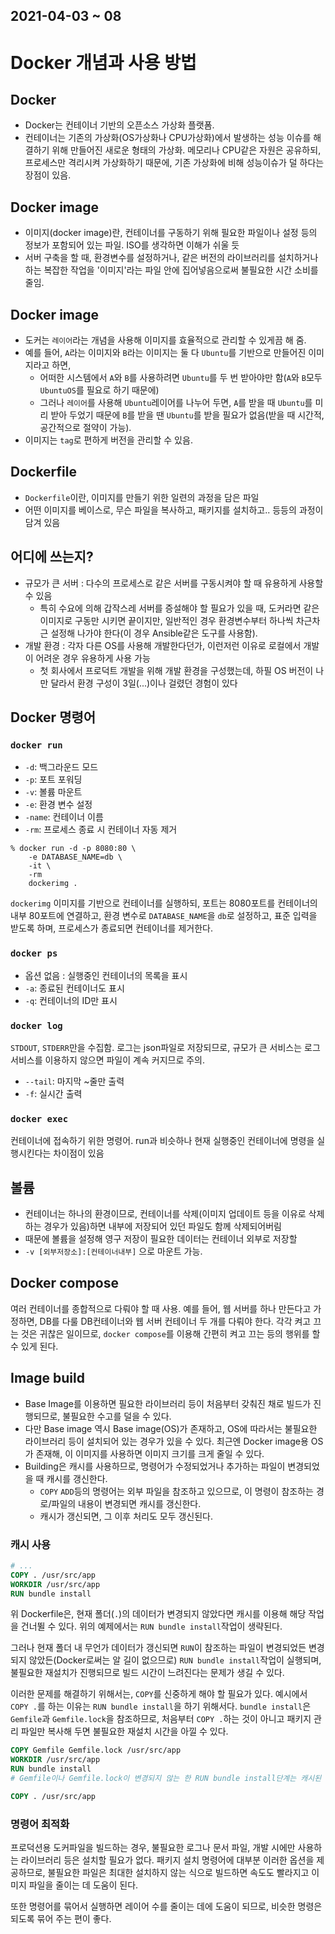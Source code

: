 2021-04-03 ~ 08
---

# Docker 개념과 사용 방법

## Docker
- Docker는 컨테이너 기반의 오픈소스 가상화 플랫폼.
- 컨테이너는 기존의 가상화(OS가상화나 CPU가상화)에서 발생하는 성능 이슈를 해결하기 위해 만들어진 새로운 형태의 가상화.
  메모리나 CPU같은 자원은 공유하되, 프로세스만 격리시켜 가상화하기 때문에, 기존 가상화에 비해 성능이슈가 덜 하다는 장점이 있음.

## Docker image
- 이미지(docker image)란, 컨테이너를 구동하기 위해 필요한 파일이나 설정 등의 정보가 포함되어 있는 파일. ISO를 생각하면 이해가 쉬울 듯
- 서버 구축을 할 때, 환경변수를 설정하거나, 같은 버전의 라이브러리를 설치하거나 하는 복잡한 작업을 '이미지'라는 파일 안에 집어넣음으로써 불필요한 시간 소비를 줄임.

## Docker image
- 도커는 `레이어`라는 개념을 사용해 이미지를 효율적으로 관리할 수 있게끔 해 줌.
- 예를 들어, `A`라는 이미지와 `B`라는 이미지는 둘 다 `Ubuntu`를 기반으로 만들어진 이미지라고 하면,
  - 어떠한 시스템에서 `A`와 `B`를 사용하려면 `Ubuntu`를 두 번 받아야만 함(`A`와 `B`모두 `UbuntuOS`를 필요로 하기 때문에)
  - 그러나 `레이어`를 사용해 `Ubuntu`레이어를 나누어 두면, `A`를 받을 때 `Ubuntu`를 미리 받아 두었기 때문에 `B`를 받을 땐 `Ubuntu`를 받을 필요가 없음(받을 때 시간적, 공간적으로 절약이 가능).
- 이미지는 `tag`로 편하게 버전을 관리할 수 있음.

## Dockerfile
- `Dockerfile`이란, 이미지를 만들기 위한 일련의 과정을 담은 파일
- 어떤 이미지를 베이스로, 무슨 파일을 복사하고, 패키지를 설치하고.. 등등의 과정이 담겨 있음

## 어디에 쓰는지?
- 규모가 큰 서버 : 다수의 프로세스로 같은 서버를 구동시켜야 할 때 유용하게 사용할 수 있음
  - 특히 수요에 의해 갑작스레 서버를 증설해야 할 필요가 있을 때, 도커라면 같은 이미지로 구동만 시키면 끝이지만, 일반적인 경우 환경변수부터 하나씩 차근차근 설정해 나가야 한다(이 경우 Ansible같은 도구를 사용함).
- 개발 환경 : 각자 다른 OS를 사용해 개발한다던가, 이런저런 이유로 로컬에서 개발이 어려운 경우 유용하게 사용 가능
  - 첫 회사에서 프로덕트 개발을 위해 개발 환경을 구성했는데, 하필 OS 버전이 나만 달라서 환경 구성이 3일(...)이나 걸렸던 경험이 있다

## Docker 명령어

### `docker run`
- `-d`: 백그라운드 모드
- `-p`: 포트 포워딩
- `-v`: 볼륨 마운트
- `-e`: 환경 변수 설정
- `-name`: 컨테이너 이름
- `-rm`: 프로세스 종료 시 컨테이너 자동 제거

```shell
% docker run -d -p 8080:80 \
    -e DATABASE_NAME=db \
    -it \
    -rm
    dockerimg .
```
`dockerimg` 이미지를 기반으로 컨테이너를 실행하되,
포트는 8080포트를 컨테이너의 내부 80포트에 연결하고,
환경 변수로 `DATABASE_NAME`을 `db`로 설정하고,
표준 입력을 받도록 하며,
프로세스가 종료되면 컨테이너를 제거한다.

### `docker ps`
- 옵션 없음 : 실행중인 컨테이너의 목록을 표시
- `-a`: 종료된 컨테이너도 표시
- `-q`: 컨테이너의 ID만 표시

### `docker log`
`STDOUT`, `STDERR`만을 수집함. 로그는 json파일로 저장되므로, 규모가 큰 서비스는 로그 서비스를 이용하지 않으면 파일이 계속 커지므로 주의.
- `--tail`: 마지막 ~줄만 출력
- `-f`: 실시간 출력

### `docker exec`
컨테이너에 접속하기 위한 명령어. run과 비슷하나 현재 실행중인 컨테이너에 명령을 실행시킨다는 차이점이 있음

## 볼륨
- 컨테이너는 하나의 환경이므로, 컨테이너를 삭제(이미지 업데이트 등을 이유로 삭제하는 경우가 있음)하면 내부에 저장되어 있던 파일도 함께 삭제되어버림
- 때문에 볼륨을 설정해 영구 저장이 필요한 데이터는 컨테이너 외부로 저장할
- `-v [외부저장소]:[컨테이너내부]` 으로 마운트 가능.

## Docker compose
여러 컨테이너를 종합적으로 다뤄야 할 때 사용. 예를 들어, 웹 서버를 하나 만든다고 가정하면,
DB를 다룰 DB컨테이너와 웹 서버 컨테이너 두 개를 다뤄야 한다. 각각 켜고 끄는 것은 귀찮은 일이므로, `docker compose`를 이용해 간편히 켜고 끄는 등의 행위를 할 수 있게 된다.

## Image build
- Base Image를 이용하면 필요한 라이브러리 등이 처음부터 갖춰진 채로 빌드가 진행되므로, 불필요한 수고를 덜을 수 있다.
- 다만 Base image 역시 Base image(OS)가 존재하고, OS에 따라서는 불필요한 라이브러리 등이 설치되어 있는 경우가 있을 수 있다. 최근엔 Docker image용 OS가 존재해, 이 이미지를 사용하면 이미지 크기를 크게 줄일 수 있다.
- Building은 캐시를 사용하므로, 명령어가 수정되었거나 추가하는 파일이 변경되었을 때 캐시를 갱신한다.
  - `COPY` `ADD`등의 명령어는 외부 파일을 참조하고 있으므로, 이 명령이 참조하는 경로/파일의 내용이 변경되면 캐시를 갱신한다.
  - 캐시가 갱신되면, 그 이후 처리도 모두 갱신된다.

### 캐시 사용
```dockerfile
# ...
COPY . /usr/src/app
WORKDIR /usr/src/app
RUN bundle install
```

위 Dockerfile은, 현재 폴더(`.`)의 데이터가 변경되지 않았다면 캐시를 이용해 해당 작업을 건너뛸 수 있다. 위의 예제에서는 `RUN bundle install`작업이 생략된다.

그러나 현재 폴더 내 무언가 데이터가 갱신되면 `RUN`이 참조하는 파일이 변경되었든 변경되지 않았든(Docker로써는 알 길이 없으므로) `RUN bundle install`작업이 실행되며, 불필요한 재설치가 진행되므로 빌드 시간이 느려진다는 문제가 생길 수 있다.

이러한 문제를 해결하기 위해서는, `COPY`를 신중하게 해야 할 필요가 있다. 예시에서 `COPY .`를 하는 이유는 `RUN bundle install`을 하기 위해서다. `bundle install`은 `Gemfile`과 `Gemfile.lock`을 참조하므로, 처음부터 `COPY .`하는 것이 아니고 패키지 관리 파일만 복사해 두면 불필요한 재설치 시간을 아낄 수 있다.

```dockerfile
COPY Gemfile Gemfile.lock /usr/src/app
WORKDIR /usr/src/app
RUN bundle install
# Gemfile이나 Gemfile.lock이 변경되지 않는 한 RUN bundle install단계는 캐시된 값을 사용한다

COPY . /usr/src/app
```

### 명령어 최적화
프로덕션용 도커파일을 빌드하는 경우, 불필요한 로그나 문서 파일, 개발 시에만 사용하는 라이브러리 등은 설치할 필요가 없다. 패키지 설치 명령어에 대부분 이러한 옵션을 제공하므로, 불필요한 파일은 최대한 설치하지 않는 식으로 빌드하면 속도도 빨라지고 이미지 파일을 줄이는 데 도움이 된다.

또한 명령어를 묶어서 실행하면 레이어 수를 줄이는 데에 도움이 되므로, 비슷한 명령은 되도록 묶어 주는 편이 좋다.

